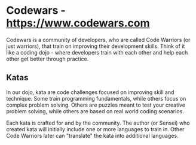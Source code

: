 # Codewars - https://www.codewars.com

Codewars is a community of developers, who are called Code Warriors (or just warriors), that train on improving their development skills. Think of it like a coding dojo - where developers train with each other and help each other get better through practice.

## Katas

In our dojo, kata are code challenges focused on improving skill and technique. Some train programming fundamentals, while others focus on complex problem solving. Others are puzzles meant to test your creative problem solving, while others are based on real world coding scenarios.

Each kata is crafted for and by the community. The author (or Sensei) who created kata will initially include one or more languages to train in. Other Code Warriors later can "translate" the kata into additional languages.
